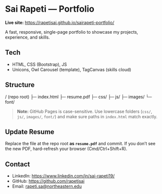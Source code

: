# Sai Rapeti — Portfolio

**Live site:** https://rapetisai.github.io/sairapeti-portfolio/

A fast, responsive, single-page portfolio to showcase my projects, experience, and skills.

## Tech
- HTML, CSS (Bootstrap), JS
- Unicons, Owl Carousel (template), TagCanvas (skills cloud)

## Structure
/ (repo root)
├─ index.html
├─ resume.pdf
├─ css/
├─ js/
├─ images/
└─ font/

> **Note:** GitHub Pages is case-sensitive. Use lowercase folders (`css/`, `js/`, `images/`, `font/`) and make sure paths in `index.html` match exactly.

## Update Resume
Replace the file at the repo root **as `resume.pdf`** and commit. If you don’t see the new PDF, hard-refresh your browser (Cmd/Ctrl+Shift+R).

## Contact
- LinkedIn: https://www.linkedin.com/in/sai-rapeti19/
- GitHub: https://github.com/rapetisai
- Email: rapeti.sa@northeastern.edu
